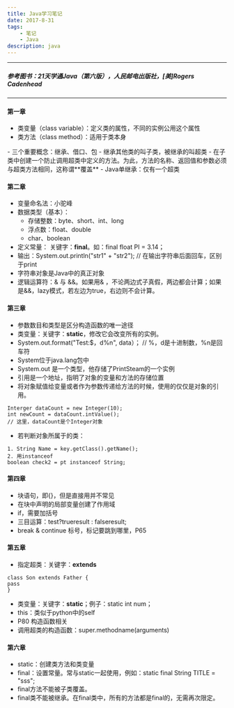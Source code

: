 ```yaml
---
title: Java学习笔记
date: 2017-8-31
tags:
	- 笔记
	- Java
description: java
---
```

***
##### 参考图书：21天学通Java（第六版），人民邮电出版社，[美]Rogers Cadenhead
***
#### 第一章
- 类变量（class variable）：定义类的属性，不同的实例公用这个属性
- 类方法（class method）：适用于类本身
<p>
- 三个重要概念：继承、借口、包
- 继承其他类的叫子类，被继承的叫超类
- 在子类中创建一个防止调用超类中定义的方法。为此，方法的名称、返回值和参数必须与超类方法相同，这称谓**覆盖**
- Java单继承：仅有一个超类

#### 第二章
- 变量命名法：小驼峰
- 数据类型（基本）：
  - 存储整数：byte、short、int、long
  - 浮点数：float、double
  - char、boolean
- 定义常量： 关键字：**final**。如：final float PI = 3.14；
- 输出：System.out.println("str1" + "str2");  // 在输出字符串后面回车，区别于print
- 字符串对象是Java中的真正对象
- 逻辑运算符：& 与 &&。如果用& ，不论两边式子真假，两边都会计算；如果是&&，lazy模式，若左边为true，右边则不会计算。

#### 第三章
- 参数数目和类型是区分构造函数的唯一途径
- 类变量：关键字：**static**，修改它会改变所有的实例。
- System.out.format("Test:$，d%n", data）；  // %，d是十进制数，%n是回车符
- System位于java.lang包中
- System.out 是一个类型，他存储了PrintSteam的一个实例
- 引用是一个地址，指明了对象的变量和方法的存储位置
- 将对象赋值给变量或者作为参数传递给方法的时候，使用的仅仅是对象的引用。

```
Interger dataCount = new Integer(10);
int newCount = dataCount.intValue();
// 这里，dataCount是个Integer对象
```
- 若判断对象所属于的类：

```
1. String Name = key.getClass().getName();
2. 用instanceof
boolean check2 = pt instanceof String;
```
#### 第四章
- 块语句，即{}，但是直接用并不常见
- 在块中声明的局部变量创建了作用域
- if，需要加括号
- 三目运算：test?trueresult : falseresult;
- break & continue 标号，标记要跳到哪里，P65

#### 第五章
- 指定超类：关键字：**extends**
```
class Son extends Father {
pass
}
```
- 类变量：关键字：**static**；例子：static int num；
- this：类似于python中的self
- P80 构造函数相关
- 调用超类的构造函数：super.methodname(arguments)

#### 第六章
- static：创建类方法和类变量
- final：设置常量。常与static一起使用，例如：static final String TITLE = "sss";
- final方法不能被子类覆盖。
- final类不能被继承。在final类中，所有的方法都是final的，无需再次限定。